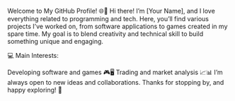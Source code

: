 Welcome to My GitHub Profile! 🌐👋
Hi there! I’m [Your Name], and I love everything related to programming and tech. Here, you’ll find various projects I’ve worked on, from software applications to games created in my spare time. My goal is to blend creativity and technical skill to build something unique and engaging.

💻 Main Interests:

Developing software and games 🎮🖥️
Trading and market analysis 📈📊
I’m always open to new ideas and collaborations. Thanks for stopping by, and happy exploring! 🚀
